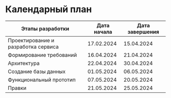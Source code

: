 # Календарный план
| Этапы разработки                     | Дата начала   | Дата завершения |
| ------------------------------------ | ------------- | --------------- |
| Проектирование и разработка сервиса  | 17.02.2024    | 15.04.2024      |
| Формирование требований              | 16.04.2024    | 21.04.2024      |
| Архитектура                          | 22.04.2024    | 30.04.2024      |
| Создание базы данных                 | 01.05.2024    | 06.05.2024      |
| Функциональный прототип              | 07.05.2024    | 20.05.2024      |
| Правки                               | 21.05.2024    | 25.05.2024      |
